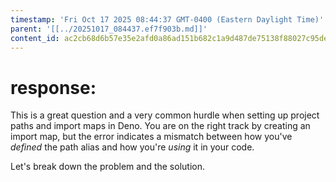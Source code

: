 ```yaml
---
timestamp: 'Fri Oct 17 2025 08:44:37 GMT-0400 (Eastern Daylight Time)'
parent: '[[../20251017_084437.ef7f903b.md]]'
content_id: ac2cb68d6b57e35e2afd0a86ad151b682c1a9d487de75138f88027c95de23ab8
---
```


# response:

This is a great question and a very common hurdle when setting up project paths and import maps in Deno. You are on the right track by creating an import map, but the error indicates a mismatch between how you've *defined* the path alias and how you're *using* it in your code.

Let's break down the problem and the solution.
